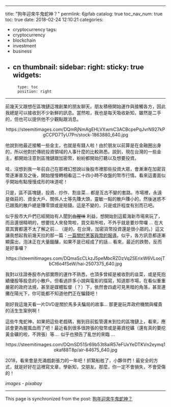 
---
title: "狗年迎來牛鬼蛇神？"
permlink: 6jpfab
catalog: true
toc_nav_num: true
toc: true
date: 2018-02-24 12:10:21
categories:
- cryptocurrency
tags:
- cryptocurrency
- blockchain
- investment
- business
- cn
thumbnail: 
sidebar:
    right:
        sticky: true
widgets:
    -
        type: toc
        position: right
---


前幾天又跟想在區塊鏈這塊創業的朋友聊天。朋友積極開始運作與接觸各方，因此我總是可以接收到不少新鮮的訊息。當然啦，我也是每天吸收新知，雖然是二手的，但也可以提供他不少觀點跟消息。

<center>https://steemitimages.com/DQmRjNmAgEHLVXwmC3ACBcpePqJvrN927kPgCCPD7TyU7Pn/stock-1863880_640.jpg</center>

他說到他最近接觸一些金主，也就是有錢人啦！由於朋友以前算是在金融圈出身的，所以他對於傳統投資領域的人事什麼的比較熟悉。說到，現在台灣的一些金主，都開始注意到區塊鏈跟加密幣，紛紛都開始打聽以及想要投資。

哇，沒想到我一年前自己在那裡幻想說以後股市裡那些投資大眾，會漸漸在加密貨幣逐漸普及之後，開始慢慢轉相看這二十四小時不收盤的幣市行情。看來這畫面似乎開始有點慢慢成形的味道呢！

只是，區不區塊鏈，投資、炒作、割韭菜... 都是亙古不變的套路。市場裡，永遠是做莊的、資金大戶、關係人士等先賺大頭，靈敏一點的散戶賺小的，然後迷惑不已跟風的散戶總是賺零頭或是賠錢。這是不變的，只是或許程度有別而已吧。

似乎股市大戶們已經開始有人聞到<del>血腥味</del> 利益，想開始到這藍海新市場來玩了，而且還很精明的，想要找人來發幣啦，買交易所啦，不外乎就是要炒幣囉 ... 在大眾其實都還不太了解之前... （是的，在台灣，加密貨幣投資還是很小眾的。）這又讓我想起我前幾天拉的那一篇：[一篇關於黑客與幣的報導](https://steemit.com/hacker/@deanliu/2fxfq9)。似乎，各方訊息都逐漸顯露出，泡沫正在大量醞釀，如果不是已經成了的話... 看來，最近的跌勢，反而是好事囉？

<center>https://steemitimages.com/DQmaScCLkzJ5peMbcRZDzVq2SErixW6VLoojTbCt6o4fSeW/hai-2507375_640.jpg</center>

我對以往證券股市內部實際的運作不熟悉，也頂多曾經是被收割的韭菜，或是死抱績優股等股息的小散戶。但看過許多小說與電影的描寫，知道那市場，在看似重重嚴密的政府法規，甚至是媒體監督（？）下，依然會四處可見黑暗的角落，甚至連攤在陽光下，你可能都不知道他們正在騙錢吧！

剛好我這幾天看一片DVD是關於馬多夫騙局的故事... 那更是玩弄政府機關與權貴的活生生案例啊！

這些牛鬼蛇神，如果把這些老戲碼，搬到目前監管還未到位的區塊鏈上，看來，應該會更為腥風血雨了吧！最近看到很多很誇張的發幣或是募資挖礦（還有真的要挖黃金礦的啦，不誇張）等.... 似乎也預告了亂世的來臨 ...

<center>https://steemitimages.com/DQmSD51Sr69b53t8aiR57eFUxYeDTKVn2eymq1okaf88T8p/air-84675_640.jpg</center>

2018，看來會是充滿戲劇張力的一年吧！抓緊船舷了，小夥伴們！最安全的方式，就是好好在這裡寫文章，學新知，交朋友。那麼，你一定不會損失，不會受傷的！

*images - pixabay*

- - -

This page is synchronized from the post: [狗年迎來牛鬼蛇神？](https://steemit.com/@deanliu/6jpfab)

